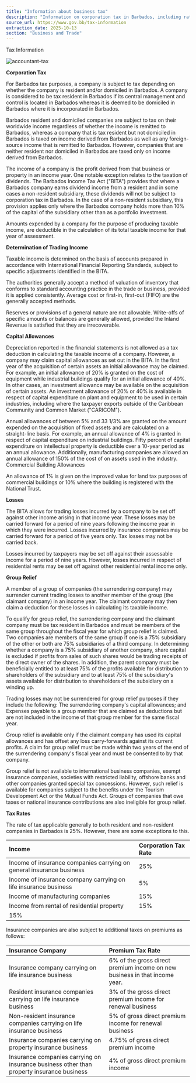 ```yaml
---
title: "Information about business tax"
description: "Information on corporation tax in Barbados, including rates, allowances, and loss considerations."
source_url: https://www.gov.bb/tax-information
extraction_date: 2025-10-13
section: "Business and Trade"
---
```


Tax Information

![accountant-tax](https://www.gov.bb/media_files/accountant-tax.jpg)

**Corporation Tax**

For Barbados tax purposes, a company is subject to tax depending on whether the company is resident and/or domiciled in Barbados. A company is considered to be tax resident in Barbados if its central management and control is located in Barbados whereas it is deemed to be domiciled in Barbados where it is incorporated in Barbados.

Barbados resident and domiciled companies are subject to tax on their worldwide income regardless of whether the income is remitted to Barbados, whereas a company that is tax resident but not domiciled in Barbados is taxed on income derived from Barbados as well as any foreign-source income that is remitted to Barbados. However, companies that are neither resident nor domiciled in Barbados are taxed only on income derived from Barbados.

The income of a company is the profit derived from that business or property in an income year. One notable exception relates to the taxation of dividends. The Barbados Income Tax Act ("BITA") provides that where a Barbados company earns dividend income from a resident and in some cases a non-resident subsidiary, these dividends will not be subject to corporation tax in Barbados. In the case of a non-resident subsidiary, this provision applies only where the Barbados company holds more than 10% of the capital of the subsidiary other than as a portfolio investment.

Amounts expended by a company for the purpose of producing taxable income, are deductible in the calculation of its total taxable income for that year of assessment.

**Determination of Trading Income**

Taxable income is determined on the basis of accounts prepared in accordance with International Financial Reporting Standards, subject to specific adjustments identified in the BITA.

The authorities generally accept a method of valuation of inventory that conforms to standard accounting practice in the trade or business, provided it is applied consistently. Average cost or first-in, first-out (FIFO) are the generally accepted methods.

Reserves or provisions of a general nature are not allowable. Write-offs of specific amounts or balances are generally allowed, provided the Inland Revenue is satisfied that they are irrecoverable.

**Capital Allowances**

Depreciation reported in the financial statements is not allowed as a tax deduction in calculating the taxable income of a company. However, a company may claim capital allowances as set out in the BITA. In the first year of the acquisition of certain assets an initial allowance may be claimed. For example, an initial allowance of 20% is granted on the cost of equipment while industrial buildings qualify for an initial allowance of 40%. In other cases, an investment allowance may be available on the acquisition of certain assets. An investment allowance of 20% or 40% is available in respect of capital expenditure on plant and equipment to be used in certain industries, including where the taxpayer exports outside of the Caribbean Community and Common Market ("CARICOM").

Annual allowances of between 5% and 33 1/3% are granted on the amount expended on the acquisition of fixed assets and are calculated on a straight-line basis. For example, an annual allowance of 4% is granted in respect of capital expenditure on industrial buildings. Fifty percent of capital expenditure on intellectual property is deductible over a 10-year period as an annual allowance. Additionally, manufacturing companies are allowed an annual allowance of 150% of the cost of on assets used in the industry. Commercial Building Allowances

An allowance of 1% is given on the improved value for land tax purposes of commercial buildings or 10% where the building is registered with the National Trust.

**Losses**

The BITA allows for trading losses incurred by a company to be set off against other income arising in that income year. These losses may be carried forward for a period of nine years following the income year in which they were incurred. Losses incurred by insurance companies may be carried forward for a period of five years only. Tax losses may not be carried back.

Losses incurred by taxpayers may be set off against their assessable income for a period of nine years. However, losses incurred in respect of residential rents may be set off against other residential rental income only.

**Group Relief**

A member of a group of companies (the surrendering company) may surrender current trading losses to another member of the group (the claimant company) in an income year. The claimant company may then claim a deduction for these losses in calculating its taxable income.

To qualify for group relief, the surrendering company and the claimant company must be tax resident in Barbados and must be members of the same group throughout the fiscal year for which group relief is claimed. Two companies are members of the same group if one is a 75% subsidiary of the other or both are 75% subsidiaries of a third company. In determining whether a company is a 75% subsidiary of another company, share capital is excluded if profits from sales of such shares would be trading receipts of the direct owner of the shares. In addition, the parent company must be beneficially entitled to at least 75% of the profits available for distribution to shareholders of the subsidiary and to at least 75% of the subsidiary's assets available for distribution to shareholders of the subsidiary on a winding up.

Trading losses may not be surrendered for group relief purposes if they include the following: The surrendering company's capital allowances; and Expenses payable to a group member that are claimed as deductions but are not included in the income of that group member for the same fiscal year.

Group relief is available only if the claimant company has used its capital allowances and has offset any loss carry-forwards against its current profits. A claim for group relief must be made within two years of the end of the surrendering company's fiscal year and must be consented to by that company.

Group relief is not available to international business companies, exempt insurance companies, societies with restricted liability, offshore banks and other companies granted special tax concessions. However, such relief is available for companies subject to the benefits under the Tourism Development Act or the Mutual Funds Act. Groups of companies that owe taxes or national insurance contributions are also ineligible for group relief.

**Tax Rates**

The rate of tax applicable generally to both resident and non-resident companies in Barbados is 25%. However, there are some exceptions to this.

| Income                                                                 | Corporation Tax Rate |
| :--------------------------------------------------------------------- | :------------------- |
| Income of insurance companies carrying on general insurance business | 25%                  |
| Income of insurance company carrying on life insurance business       | 5%                   |
| Income of manufacturing companies                                      | 15%                  |
| Income from rental of residential property                             | 15%                  |
| 15%                                                                    |                      |

Insurance companies are also subject to additional taxes on premiums as follows:

| Insurance Company                                                                              | Premium Tax Rate                                                                                                              |
| :--------------------------------------------------------------------------------------------- | :---------------------------------------------------------------------------------------------------------------------------- |
| Insurance company carrying on life insurance business                                          | 6% of the gross direct premium income on new business in that income year.                                                  |
| Resident insurance companies carrying on life insurance business                               | 3% of the gross direct premium income for renewal business                                                                  |
| Non-resident insurance companies carrying on life insurance business                            | 5% of gross direct premium income for renewal business                                                                    |
| Insurance companies carrying on property insurance business                                    | 4.75% of gross direct premium income                                                                                        |
| Insurance companies carrying on insurance business other than property insurance business | 4% of gross direct premium income                                                                                           |
```